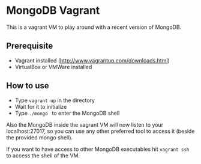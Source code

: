 MongoDB Vagrant
===============

This is a vagrant VM to play around with a recent version of MongoDB.

Prerequisite
------------

 * Vagrant installed (http://www.vagrantup.com/downloads.html)
 * VirtualBox or VMWare installed

How to use
----------

 * Type `vagrant up` in the directory
 * Wait for it to initialize
 * Type `./mongo ` to enter the MongoDB shell

 Also the MongoDB inside the vagrant VM will now listen to your localhost:27017,
 so you can use any other preferred tool to access it (beside the provided mongo shell).

 If you want to have access to other MongoDB executables hit `vagrant ssh` to access the
 shell of the VM.